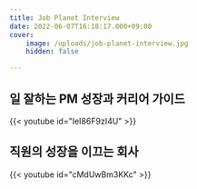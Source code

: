 ```yaml
---
title: Job Planet Interview
date: 2022-06-07T16:18:17.000+09:00
cover:
    image: /uploads/job-planet-interview.jpg
    hidden: false

---
```

## 일 잘하는 PM 성장과 커리어 가이드

{{< youtube id="IeI86F9zI4U" >}}

## 직원의 성장을 이끄는 회사

{{< youtube id="cMdUwBm3KKc" >}}